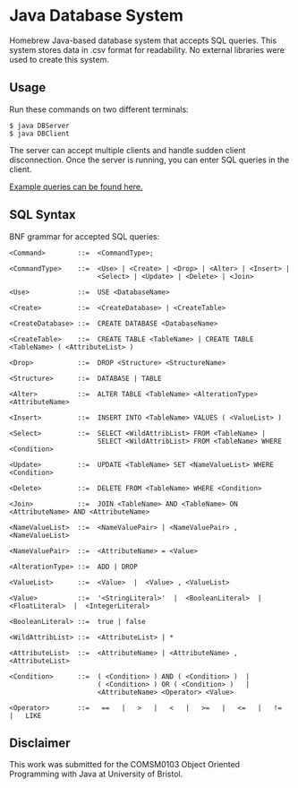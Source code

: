 # Java Database System
Homebrew Java-based database system that accepts SQL queries. This system stores data in .csv format for readability. No external libraries were used to create this system.

## Usage
Run these commands on two different terminals:
```
$ java DBServer
$ java DBClient
```
The server can accept multiple clients and handle sudden client disconnection. Once the server is running, you can enter SQL queries in the client.

[Example queries can be found here.](example-queries.txt)

## SQL Syntax
BNF grammar for accepted SQL queries:
```
<Command>        ::=  <CommandType>;

<CommandType>    ::=  <Use> | <Create> | <Drop> | <Alter> | <Insert> |
                      <Select> | <Update> | <Delete> | <Join>

<Use>            ::=  USE <DatabaseName>

<Create>         ::=  <CreateDatabase> | <CreateTable>

<CreateDatabase> ::=  CREATE DATABASE <DatabaseName>

<CreateTable>    ::=  CREATE TABLE <TableName> | CREATE TABLE <TableName> ( <AttributeList> )

<Drop>           ::=  DROP <Structure> <StructureName>

<Structure>      ::=  DATABASE | TABLE

<Alter>          ::=  ALTER TABLE <TableName> <AlterationType> <AttributeName>

<Insert>         ::=  INSERT INTO <TableName> VALUES ( <ValueList> )

<Select>         ::=  SELECT <WildAttribList> FROM <TableName> |
                      SELECT <WildAttribList> FROM <TableName> WHERE <Condition> 

<Update>         ::=  UPDATE <TableName> SET <NameValueList> WHERE <Condition> 

<Delete>         ::=  DELETE FROM <TableName> WHERE <Condition>

<Join>           ::=  JOIN <TableName> AND <TableName> ON <AttributeName> AND <AttributeName>

<NameValueList>  ::=  <NameValuePair> | <NameValuePair> , <NameValueList>

<NameValuePair>  ::=  <AttributeName> = <Value>

<AlterationType> ::=  ADD | DROP

<ValueList>      ::=  <Value>  |  <Value> , <ValueList>

<Value>          ::=  '<StringLiteral>'  |  <BooleanLiteral>  |  <FloatLiteral>  |  <IntegerLiteral>

<BooleanLiteral> ::=  true | false

<WildAttribList> ::=  <AttributeList> | *

<AttributeList>  ::=  <AttributeName> | <AttributeName> , <AttributeList>

<Condition>      ::=  ( <Condition> ) AND ( <Condition> )  |
                      ( <Condition> ) OR ( <Condition> )   |
                      <AttributeName> <Operator> <Value>

<Operator>       ::=   ==   |   >   |   <   |   >=   |   <=   |   !=   |   LIKE
```

## Disclaimer
This work was submitted for the COMSM0103 Object Oriented Programming with Java at University of Bristol.
